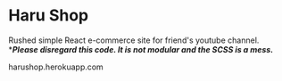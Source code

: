 # Haru Shop #

Rushed simple React e-commerce site for friend's youtube channel.
******Please disregard this code. It is not modular and the SCSS is a mess.*****

harushop.herokuapp.com
